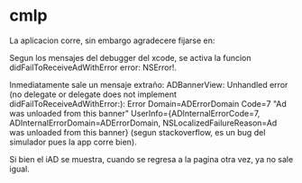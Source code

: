 # cmlp
La aplicacion corre, sin embargo agradecere fijarse en:

Segun los mensajes del debugger del xcode, se activa la funcion didFailToReceiveAdWithError error: NSError!.

Inmediatamente sale un mensaje extraño: ADBannerView: Unhandled error (no delegate or delegate does not implement didFailToReceiveAdWithError:): Error Domain=ADErrorDomain Code=7 "Ad was unloaded from this banner" UserInfo={ADInternalErrorCode=7, ADInternalErrorDomain=ADErrorDomain, NSLocalizedFailureReason=Ad was unloaded from this banner}
(segun stackoverflow, es un bug del simulador pues la app corre bien).

Si bien el iAD se muestra, cuando se regresa a la pagina otra vez, ya no sale igual.
